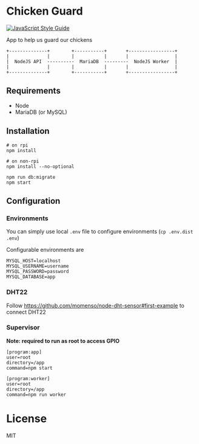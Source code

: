 # Chicken Guard

[![JavaScript Style Guide](https://img.shields.io/badge/code_style-standard-brightgreen.svg)](https://standardjs.com)

App to help us guard our chickens

```
+--------------+        +-----------+       +-----------------+
|              |        |           |       |                 |
|  NodeJS API  ----------  MariaDB  ---------  NodeJS Worker  |
|              |        |           |       |                 |
+--------------+        +-----------+       +-----------------+
```

## Requirements

* Node
* MariaDB (or MySQL)

## Installation

```
# on rpi
npm install

# on non-rpi
npm install --no-optional

npm run db:migrate
npm start
```

## Configuration

### Environments

You can simply use local `.env` file to configure environments (`cp .env.dist .env`)

Configurable environments are

```
MYSQL_HOST=localhost
MYSQL_USERNAME=username
MYSQL_PASSWORD=password
MYSQL_DATABASE=app
```

### DHT22

Follow https://github.com/momenso/node-dht-sensor#first-example to connect DHT22

### Supervisor

**Note: required to run as root to access GPIO**

```
[program:app]
user=root
directory=/app
command=npm start

[program:worker]
user=root
directory=/app
command=npm run worker
```

# License

MIT
